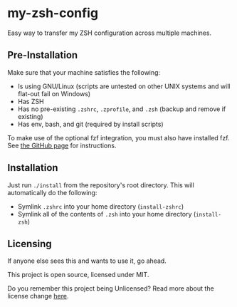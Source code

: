 # my-zsh-config

Easy way to transfer my ZSH configuration across multiple machines.

## Pre-Installation

Make sure that your machine satisfies the following:
- Is using GNU/Linux (scripts are untested on other UNIX systems and will
  flat-out fail on Windows)
- Has ZSH
- Has no pre-existing `.zshrc`, `.zprofile`, and `.zsh` (backup and remove if
  existing)
- Has env, bash, and git (required by install scripts)

To make use of the optional fzf integration, you must also have installed fzf.
See [the GitHub page](https://github.com/junegunn/fzf) for instructions.

## Installation

Just run `./install` from the repository's root directory. This will
automatically do the following:
- Symlink `.zshrc` into your home directory (`install-zshrc`)
- Symlink all of the contents of `.zsh` into your home directory (`install-zsh`)

## Licensing

If anyone else sees this and wants to use it, go ahead.

This project is open source, licensed under MIT.

Do you remember this project being Unlicensed? Read more about the license
change [here][license-change].

[license-change]: https://github.com/igemnace/dotfiles/issues/2
